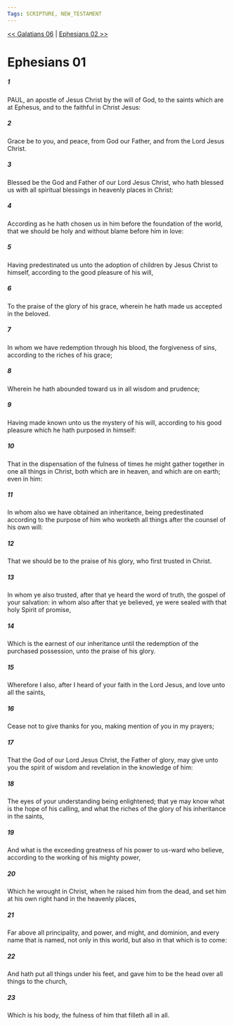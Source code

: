 ```yaml
---
Tags: SCRIPTURE, NEW_TESTAMENT
---
```


[<< Galatians 06](NEW_TESTAMENT/09_Galatians/Galatians_06.md) | [Ephesians 02 >>](NEW_TESTAMENT/10_Ephesians/Ephesians_02.md)

# Ephesians 01

##### 1
 PAUL, an apostle of Jesus Christ by the will of God, to the saints which are at Ephesus, and to the faithful in Christ Jesus:
##### 2
 Grace be to you, and peace, from God our Father, and from the Lord Jesus Christ.
##### 3
 Blessed be the God and Father of our Lord Jesus Christ, who hath blessed us with all spiritual blessings in heavenly places in Christ:
##### 4
 According as he hath chosen us in him before the foundation of the world, that we should be holy and without blame before him in love:
##### 5
 Having predestinated us unto the adoption of children by Jesus Christ to himself, according to the good pleasure of his will,
##### 6
 To the praise of the glory of his grace, wherein he hath made us accepted in the beloved.
##### 7
 In whom we have redemption through his blood, the forgiveness of sins, according to the riches of his grace;
##### 8
 Wherein he hath abounded toward us in all wisdom and prudence;
##### 9
 Having made known unto us the mystery of his will, according to his good pleasure which he hath purposed in himself:
##### 10
 That in the dispensation of the fulness of times he might gather together in one all things in Christ, both which are in heaven, and which are on earth; even in him:
##### 11
 In whom also we have obtained an inheritance, being predestinated according to the purpose of him who worketh all things after the counsel of his own will:
##### 12
 That we should be to the praise of his glory, who first trusted in Christ.
##### 13
 In whom ye also trusted, after that ye heard the word of truth, the gospel of your salvation: in whom also after that ye believed, ye were sealed with that holy Spirit of promise,
##### 14
 Which is the earnest of our inheritance until the redemption of the purchased possession, unto the praise of his glory.
##### 15
 Wherefore I also, after I heard of your faith in the Lord Jesus, and love unto all the saints,
##### 16
 Cease not to give thanks for you, making mention of you in my prayers;
##### 17
 That the God of our Lord Jesus Christ, the Father of glory, may give unto you the spirit of wisdom and revelation in the knowledge of him:
##### 18
 The eyes of your understanding being enlightened; that ye may know what is the hope of his calling, and what the riches of the glory of his inheritance in the saints,
##### 19
 And what is the exceeding greatness of his power to us-ward who believe, according to the working of his mighty power,
##### 20
 Which he wrought in Christ, when he raised him from the dead, and set him at his own right hand in the heavenly places,
##### 21
 Far above all principality, and power, and might, and dominion, and every name that is named, not only in this world, but also in that which is to come:
##### 22
 And hath put all things under his feet, and gave him to be the head over all things to the church,
##### 23
 Which is his body, the fulness of him that filleth all in all.
